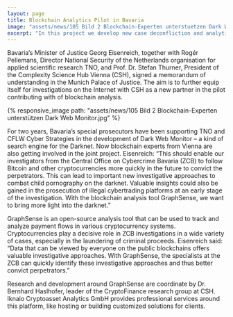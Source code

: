 ```yaml
---
layout: page
title: Blockchain Analytics Pilot in Bavaria
image: "assets/news/105 Bild 2 Blockchain-Experten unterstuetzen Dark Web Monitor-800x529.jpg"
excerpt: "In this project we develop new case deconfliction and analytics techniques to deal with the increasing number of cybertrading fraud and child sexual abuse cases"
---
```


Bavaria’s Minister of Justice Georg Eisenreich, together with Rogér Pellemans, Director National Security of the Netherlands organisation for applied scientific research TNO, and Prof. Dr. Stefan Thurner, President of the Complexity Science Hub Vienna (CSH), signed a memorandum of understanding in the Munich Palace of Justice. The aim is to further equip itself for investigations on the Internet with CSH as a new partner in the pilot contributing with of blockchain analysis.

{% responsive_image path: "assets/news/105 Bild 2 Blockchain-Experten unterstützen Dark Web Monitor.jpg" %}

For two years, Bavaria’s special prosecutors have been supporting TNO and CFLW Cyber Strategies in the development of Dark Web Monitor – a kind of search engine for the Darknet. Now blockchain experts from Vienna are also getting involved in the joint project. Eisenreich: “This should enable our investigators from the Central Office on Cybercrime Bavaria (ZCB) to follow Bitcoin and other cryptocurrencies more quickly in the future to convict the perpetrators. This can lead to important new investigative approaches to combat child pornography on the darknet. Valuable insights could also be gained in the prosecution of illegal cybertrading platforms at an early stage of the investigation. With the blockchain analysis tool GraphSense, we want to bring more light into the darknet.”

GraphSense is an open-source analysis tool that can be used to track and analyze payment flows in various cryptocurrency systems. Cryptocurrencies play a decisive role in ZCB investigations in a wide variety of cases, especially in the laundering of criminal proceeds. Eisenreich said: “Data that can be viewed by everyone on the public blockchains offers valuable investigative approaches. With GraphSense, the specialists at the ZCB can quickly identify these investigative approaches and thus better convict perpetrators.”

Research and development around GraphSense are coordinate by Dr. Bernhard Haslhofer, leader of the CryptoFinance research group at CSH. Iknaio Cryptoasset Analytics GmbH provides professional services around this platform, like hosting or building customized solutions for clients.
